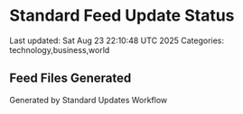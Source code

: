 # Standard Feed Update Status
Last updated: Sat Aug 23 22:10:48 UTC 2025
Categories: technology,business,world

## Feed Files Generated

Generated by Standard Updates Workflow
